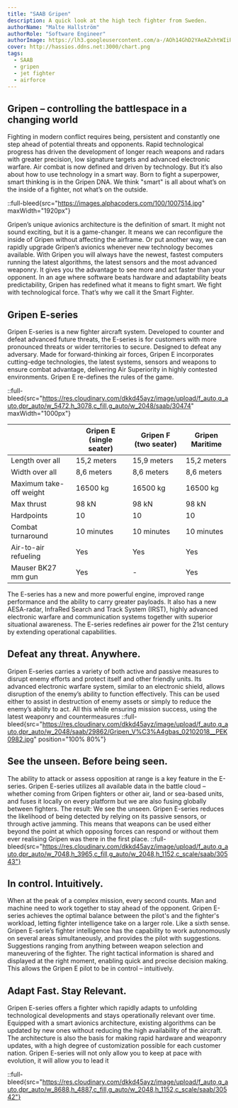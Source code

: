 ```yaml
---
title: "SAAB Gripen"
description: A quick look at the high tech fighter from Sweden.
authorName: "Malte Hallström"
authorRole: "Software Engineer"
authorImage: https://lh3.googleusercontent.com/a-/AOh14GhD2YAeAZxhtWIiPCeSEvmdIlUrHC0uI0xSkY87ug=s96-c
cover: http://hassios.ddns.net:3000/chart.png
tags:
  - SAAB
  - gripen
  - jet fighter
  - airforce
---
```


## Gripen – controlling the battlespace in a changing world

Fighting in modern conflict requires being, persistent and constantly one step ahead of potential threats and opponents. Rapid technological progress has driven the development of longer reach weapons and radars with greater precision, low signature targets and advanced electronic warfare. Air combat is now defined and driven by technology. But it’s also about how to use technology in a smart way. Born to fight a superpower, smart thinking is in the Gripen DNA. We think "smart" is all about what’s on the inside of a fighter, not what’s on the outside.

::full-bleed{src="https://images.alphacoders.com/100/1007514.jpg" maxWidth="1920px"}

Gripen’s unique avionics architecture is the definition of smart. It might not sound exciting, but it is a game-changer. It means we can reconfigure the inside of Gripen without affecting the airframe. Or put another way, we can rapidly upgrade Gripen’s avionics whenever new technology becomes available. With Gripen you will always have the newest, fastest computers running the latest algorithms, the latest sensors and the most advanced weaponry. It gives you the advantage to see more and act faster than your opponent. In an age where software beats hardware and adaptability beats predictability, Gripen has redefined what it means to fight smart. We fight with technological force. That’s why we call it the Smart Fighter.

## Gripen E-series

Gripen E-series is a new fighter aircraft system. Developed to counter and defeat advanced future threats, the E-series is for customers with more pronounced threats or wider territories to secure. Designed to defeat any adversary. Made for forward-thinking air forces, Gripen E incorporates cutting-edge technologies, the latest systems, sensors and weapons to ensure combat advantage, delivering Air Superiority in highly contested environments. Gripen E re-defines the rules of the game.

::full-bleed{src="https://res.cloudinary.com/dkkd45ayz/image/upload/f_auto,q_auto,dpr_auto/w_5472,h_3078,c_fill,g_auto/w_2048/saab/30474" maxWidth="1000px"}

|                         | Gripen E (single seater) | Gripen F (two seater) | Gripen Maritime |
| ----------------------- | ------------------------ | --------------------- | --------------- |
| Length over all         | 15,2 meters              | 15,9 meters           | 15,2 meters     |
| Width over all          | 8,6 meters               | 8,6 meters            | 8,6 meters      |
| Maximum take-off weight | 16500 kg                 | 16500 kg              | 16500 kg        |
| Max thrust              | 98 kN                    | 98 kN                 | 98 kN           |
| Hardpoints              | 10                       | 10                    | 10              |
| Combat turnaround       | 10 minutes               | 10 minutes            | 10 minutes      |
| Air-to-air refueling    | Yes                      | Yes                   | Yes             |
| Mauser BK27 mm gun      | Yes                      | -                     | Yes             |

The E-series has a new and more powerful engine, improved range performance and the ability to carry greater payloads. It also has a new AESA-radar, InfraRed Search and Track System (IRST), highly advanced electronic warfare and communication systems together with superior situational awareness. The E-series redefines air power for the 21st century by extending operational capabilities.

## Defeat any threat. Anywhere.

Gripen E-series carries a variety of both active and passive measures to disrupt enemy efforts and protect itself and other friendly units. Its advanced electronic warfare system, similar to an electronic shield, allows disruption of the enemy’s ability to function effectively. This can be used either to assist in destruction of enemy assets or simply to reduce the enemy’s ability to act. All this while ensuring mission success, using the latest weaponry and countermeasures
::full-bleed{src="https://res.cloudinary.com/dkkd45ayz/image/upload/f_auto,q_auto,dpr_auto/w_2048/saab/29862/Gripen_V%C3%A4gbas_02102018__PEK0982.jpg" position="100% 80%"}

## See the unseen. Before being seen.

The ability to attack or assess opposition at range is a key feature in the E-series. Gripen E-series utilizes all available data in the battle cloud – whether coming from Gripen fighters or other air, land or sea-based units, and fuses it locally on every platform but we are also fusing globally between fighters. The result: We see the unseen. Gripen E-series reduces the likelihood of being detected by relying on its passive sensors, or through active jamming. This means that weapons can be used either beyond the point at which opposing forces can respond or without them ever realising Gripen was there in the first place.
::full-bleed{src="https://res.cloudinary.com/dkkd45ayz/image/upload/f_auto,q_auto,dpr_auto/w_7048,h_3965,c_fill,g_auto/w_2048,h_1152,c_scale/saab/30543"}

## In control. Intuitively.

When at the peak of a complex mission, every second counts. Man and machine need to work together to stay ahead of the opponent. Gripen E-series achieves the optimal balance between the pilot's and the fighter's workload, letting fighter intelligence take on a larger role. Like a sixth sense. Gripen E-serie’s fighter intelligence has the capability to work autonomously on several areas simultaneously, and provides the pilot with suggestions. Suggestions ranging from anything between weapon selection and maneuvering of the fighter. The right tactical information is shared and displayed at the right moment, enabling quick and precise decision making. This allows the Gripen E pilot to be in control – intuitively.

## Adapt Fast. Stay Relevant.

Gripen E-series offers a fighter which rapidly adapts to unfolding technological developments and stays operationally relevant over time. Equipped with a smart avionics architecture, existing algorithms can be updated by new ones without reducing the high availability of the aircraft. The architecture is also the basis for making rapid hardware and weaponry updates, with a high degree of customization possible for each customer nation. Gripen E-series will not only allow you to keep at pace with evolution, it will allow you to lead it

::full-bleed{src="https://res.cloudinary.com/dkkd45ayz/image/upload/f_auto,q_auto,dpr_auto/w_8688,h_4887,c_fill,g_auto/w_2048,h_1152,c_scale/saab/30542"}
